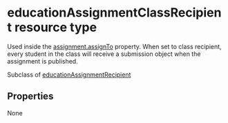 # educationAssignmentClassRecipient resource type


Used inside the [assignment.assignTo](educationassignment.md) property.  When set to class recipient, every student in the class will 
receive a submission object when the assignment is published.

Subclass of [educationAssignmentRecipient](educationassignmentrecipient.md)

## Properties
None

<!-- uuid: 8fcb5dbc-d5aa-4681-8e31-b001d5168d79
2015-10-25 14:57:30 UTC -->
<!-- {
  "type": "#page.annotation",
  "description": "educationAssignmentClassRecipient resource",
  "keywords": "",
  "section": "documentation",
  "tocPath": ""
}-->